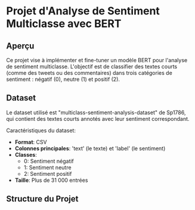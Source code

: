 # Projet d'Analyse de Sentiment Multiclasse avec BERT

## Aperçu
Ce projet vise à implémenter et fine-tuner un modèle BERT pour l'analyse de sentiment multiclasse. L'objectif est de classifier des textes courts (comme des tweets ou des commentaires) dans trois catégories de sentiment : négatif (0), neutre (1) et positif (2).

## Dataset
Le dataset utilisé est "multiclass-sentiment-analysis-dataset" de Sp1786, qui contient des textes courts annotés avec leur sentiment correspondant. 

Caractéristiques du dataset:
- **Format**: CSV
- **Colonnes principales**: 'text' (le texte) et 'label' (le sentiment)
- **Classes**: 
  - 0: Sentiment négatif
  - 1: Sentiment neutre
  - 2: Sentiment positif
- **Taille**: Plus de 31 000 entrées

## Structure du Projet